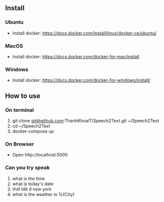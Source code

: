 ## Install
### Ubuntu
  - Install docker: https://docs.docker.com/install/linux/docker-ce/ubuntu/
### MacOS
  - Install docker: https://docs.docker.com/docker-for-mac/install
### Windows
  - Install docker: https://docs.docker.com/docker-for-windows/install/

## How to use

### On terminal
1. git clone git@github.com:ThanhKhoaIT/Speech2Text.git ~/Speech2Text
2. cd ~/Speech2Text
3. docker-compose up

### On Browser
- Open http://localhost:5000

### Can you try speak
1. what is the time
2. what is today's date
3. thời tiết ở new york
4. what is the weather in %{City}
